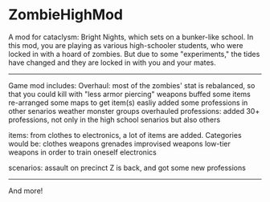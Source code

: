 # ZombieHighMod
A mod for cataclysm: Bright Nights, which sets on a bunker-like school.
In this mod, you are playing as various high-schooler students, who were locked in with a hoard of zombies. But due to some "experiments," the tides have changed and they are locked in with you and your mates.


********************************************************
Game mod includes:
  Overhaul:
    most of the zombies' stat is rebalanced, so that you could kill with "less armor piercing" weapons
    buffed some items
    re-arranged some maps to get item(s) easliy
    added some professions in other senarios
    weather
    monster groups overhauled
  professions: added 30+ professions, not only in the high school senarios but also others

  items: from clothes to electronics, a lot of items are added. Categories would be:
    clothes
    weapons
      grenades
      improvised weapons
      low-tier weapons in order to train oneself
    electronics

  scenarios: assault on precinct Z is back, and got some new professions
********************************************************
And more!

